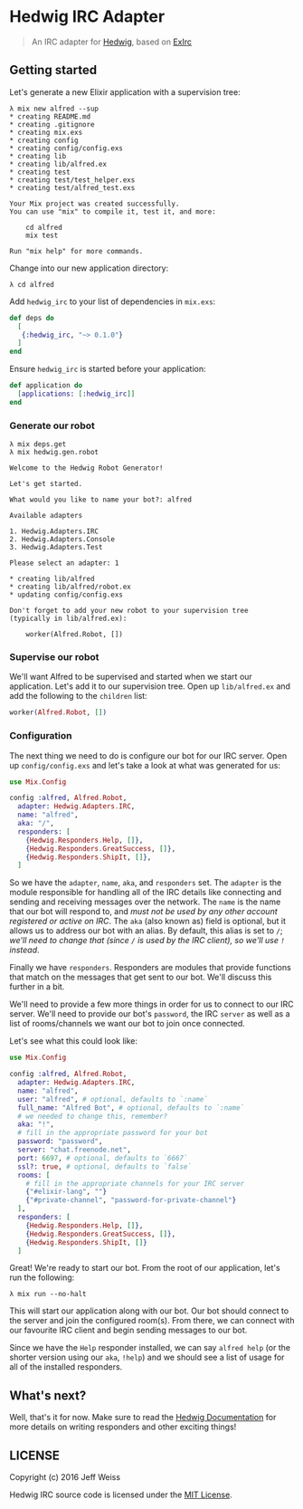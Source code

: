 # Hedwig IRC Adapter
> An IRC adapter for [Hedwig](https://github.com/hedwig-im/hedwig), based
> on [ExIrc](https://github.com/bitwalker/exirc)

## Getting started

Let's generate a new Elixir application with a supervision tree:

```
λ mix new alfred --sup
* creating README.md
* creating .gitignore
* creating mix.exs
* creating config
* creating config/config.exs
* creating lib
* creating lib/alfred.ex
* creating test
* creating test/test_helper.exs
* creating test/alfred_test.exs

Your Mix project was created successfully.
You can use "mix" to compile it, test it, and more:

    cd alfred
    mix test

Run "mix help" for more commands.
```

Change into our new application directory:

```
λ cd alfred
```

Add `hedwig_irc` to your list of dependencies in `mix.exs`:

```elixir
def deps do
  [
   {:hedwig_irc, "~> 0.1.0"}
  ]
end
```

Ensure `hedwig_irc` is started before your application:

```elixir
def application do
  [applications: [:hedwig_irc]]
end
```

### Generate our robot

```
λ mix deps.get
λ mix hedwig.gen.robot

Welcome to the Hedwig Robot Generator!

Let's get started.

What would you like to name your bot?: alfred

Available adapters

1. Hedwig.Adapters.IRC
2. Hedwig.Adapters.Console
3. Hedwig.Adapters.Test

Please select an adapter: 1

* creating lib/alfred
* creating lib/alfred/robot.ex
* updating config/config.exs

Don't forget to add your new robot to your supervision tree
(typically in lib/alfred.ex):

    worker(Alfred.Robot, [])
```

### Supervise our robot

We'll want Alfred to be supervised and started when we start our application.
Let's add it to our supervision tree. Open up `lib/alfred.ex` and add the
following to the `children` list:

```elixir
worker(Alfred.Robot, [])
```

### Configuration

The next thing we need to do is configure our bot for our IRC server. Open
up `config/config.exs` and let's take a look at what was generated for us:

```elixir
use Mix.Config

config :alfred, Alfred.Robot,
  adapter: Hedwig.Adapters.IRC,
  name: "alfred",
  aka: "/",
  responders: [
    {Hedwig.Responders.Help, []},
    {Hedwig.Responders.GreatSuccess, []},
    {Hedwig.Responders.ShipIt, []},
  ]
```

So we have the `adapter`, `name`, `aka`, and `responders` set. The `adapter` is
the module responsible for handling all of the IRC details like connecting
and sending and receiving messages over the network. The `name` is the name
that our bot will respond to, and _must not be used by any other account registered
or active on IRC_. The `aka` (also known as) field is optional, but it
allows us to address our bot with an alias. By default, this alias is set to
`/`; _we'll need to change that (since `/` is used by the IRC client), so
we'll use `!` instead_.

Finally we have `responders`. Responders are modules that provide functions that
match on the messages that get sent to our bot. We'll discuss this further in
a bit.

We'll need to provide a few more things in order for us to connect to our
IRC server. We'll need to provide our bot's `password`, the IRC `server` as well as
a list of rooms/channels we want our bot to join once connected.

Let's see what this could look like:

```elixir
use Mix.Config

config :alfred, Alfred.Robot,
  adapter: Hedwig.Adapters.IRC,
  name: "alfred",
  user: "alfred", # optional, defaults to `:name`
  full_name: "Alfred Bot", # optional, defaults to `:name`
  # we needed to change this, remember?
  aka: "!",
  # fill in the appropriate password for your bot
  password: "password",
  server: "chat.freenode.net",
  port: 6697, # optional, defaults to `6667`
  ssl?: true, # optional, defaults to `false`
  rooms: [
    # fill in the appropriate channels for your IRC server
    {"#elixir-lang", ""}
    {"#private-channel", "password-for-private-channel"}
  ],
  responders: [
    {Hedwig.Responders.Help, []},
    {Hedwig.Responders.GreatSuccess, []},
    {Hedwig.Responders.ShipIt, []}
  ]
```

Great! We're ready to start our bot. From the root of our application, let's run
the following:

```
λ mix run --no-halt
```

This will start our application along with our bot. Our bot should connect to
the server and join the configured room(s). From there, we can connect with our
favourite IRC client and begin sending messages to our bot.

Since we have the `Help` responder installed, we can say `alfred help` (or the
shorter version using our `aka`, `!help`) and we should see a list of usage for
all of the installed responders.

## What's next?

Well, that's it for now. Make sure to read the [Hedwig Documentation](http://hexdocs.pm/hedwig) for more
details on writing responders and other exciting things!

## LICENSE

Copyright (c) 2016 Jeff Weiss

Hedwig IRC source code is licensed under the [MIT License](https://github.com/jeffweiss/hedwig_irc/blob/master/LICENSE.md).
